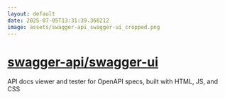 ```yaml
---
layout: default
date: 2025-07-05T13:31:39.360212
image: assets/swagger-api_swagger-ui_cropped.png
---
```


# [swagger-api/swagger-ui](https://github.com/swagger-api/swagger-ui)

API docs viewer and tester for OpenAPI specs, built with HTML, JS, and CSS
